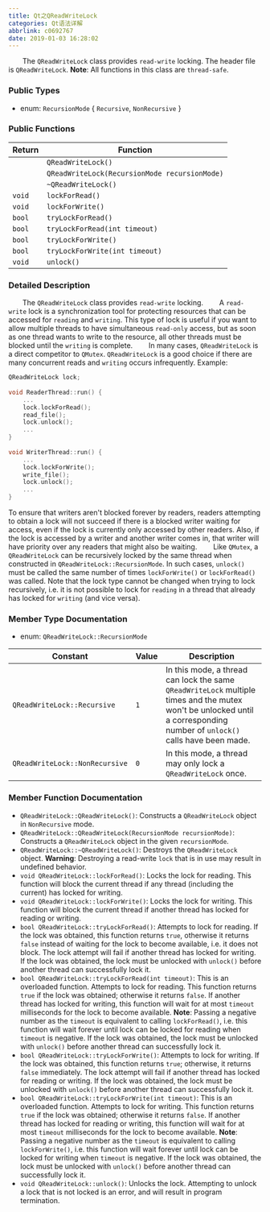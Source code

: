 ```yaml
---
title: Qt之QReadWriteLock
categories: Qt语法详解
abbrlink: c0692767
date: 2019-01-03 16:28:02
---
```

&emsp;&emsp;The `QReadWriteLock` class provides `read-write` locking. The header file is `QReadWriteLock`. **Note**: All functions in this class are `thread-safe`.<!--more-->

### Public Types

- enum: `RecursionMode` { `Recursive`, `NonRecursive` }

### Public Functions

Return | Function
-------|---------
       | `QReadWriteLock()`
       | `QReadWriteLock(RecursionMode recursionMode)`
       | `~QReadWriteLock()`
`void` | `lockForRead()`
`void` | `lockForWrite()`
`bool` | `tryLockForRead()`
`bool` | `tryLockForRead(int timeout)`
`bool` | `tryLockForWrite()`
`bool` | `tryLockForWrite(int timeout)`
`void` | `unlock()`

### Detailed Description

&emsp;&emsp;The `QReadWriteLock` class provides `read-write` locking.
&emsp;&emsp;A `read-write` lock is a synchronization tool for protecting resources that can be accessed for `reading` and `writing`. This type of lock is useful if you want to allow multiple threads to have simultaneous `read-only` access, but as soon as one thread wants to write to the resource, all other threads must be blocked until the `writing` is complete.
&emsp;&emsp;In many cases, `QReadWriteLock` is a direct competitor to `QMutex`. `QReadWriteLock` is a good choice if there are many concurrent reads and `writing` occurs infrequently. Example:

``` cpp
QReadWriteLock lock;
​
void ReaderThread::run() {
    ...
    lock.lockForRead();
    read_file();
    lock.unlock();
    ...
}
​
void WriterThread::run() {
    ...
    lock.lockForWrite();
    write_file();
    lock.unlock();
    ...
}
```

To ensure that writers aren't blocked forever by readers, readers attempting to obtain a lock will not succeed if there is a blocked writer waiting for access, even if the lock is currently only accessed by other readers. Also, if the lock is accessed by a writer and another writer comes in, that writer will have priority over any readers that might also be waiting.
&emsp;&emsp;Like `QMutex`, a `QReadWriteLock` can be recursively locked by the same thread when constructed in `QReadWriteLock::RecursionMode`. In such cases, `unlock()` must be called the same number of times `lockForWrite()` or `lockForRead()` was called. Note that the lock type cannot be changed when trying to lock recursively, i.e. it is not possible to lock for `reading` in a thread that already has locked for `writing` (and vice versa).

### Member Type Documentation

- enum: `QReadWriteLock::RecursionMode`

Constant                       | Value | Description
-------------------------------|-------|------------
`QReadWriteLock::Recursive`    | `1`   | In this mode, a thread can lock the same `QReadWriteLock` multiple times and the mutex won't be unlocked until a corresponding number of `unlock()` calls have been made.
`QReadWriteLock::NonRecursive` | `0`   | In this mode, a thread may only lock a `QReadWriteLock` once.

### Member Function Documentation

- `QReadWriteLock::QReadWriteLock()`: Constructs a `QReadWriteLock` object in `NonRecursive` mode.
- `QReadWriteLock::QReadWriteLock(RecursionMode recursionMode)`: Constructs a `QReadWriteLock` object in the given `recursionMode`.
- `QReadWriteLock::~QReadWriteLock()`: Destroys the `QReadWriteLock` object. **Warning**: Destroying a read-write `lock` that is in use may result in undefined behavior.
- `void QReadWriteLock::lockForRead()`: Locks the lock for reading. This function will block the current thread if any thread (including the current) has locked for writing.
- `void QReadWriteLock::lockForWrite()`: Locks the lock for writing. This function will block the current thread if another thread has locked for reading or writing.
- `bool QReadWriteLock::tryLockForRead()`: Attempts to lock for reading. If the lock was obtained, this function returns `true`, otherwise it returns `false` instead of waiting for the lock to become available, i.e. it does not block. The lock attempt will fail if another thread has locked for writing. If the lock was obtained, the lock must be unlocked with `unlock()` before another thread can successfully lock it.
- `bool QReadWriteLock::tryLockForRead(int timeout)`: This is an overloaded function. Attempts to lock for reading. This function returns `true` if the lock was obtained; otherwise it returns `false`. If another thread has locked for writing, this function will wait for at most `timeout` milliseconds for the lock to become available. **Note**: Passing a negative number as the `timeout` is equivalent to calling `lockForRead()`, i.e. this function will wait forever until lock can be locked for reading when `timeout` is negative. If the lock was obtained, the lock must be unlocked with `unlock()` before another thread can successfully lock it.
- `bool QReadWriteLock::tryLockForWrite()`: Attempts to lock for writing. If the lock was obtained, this function returns `true`; otherwise, it returns `false` immediately. The lock attempt will fail if another thread has locked for reading or writing. If the lock was obtained, the lock must be unlocked with `unlock()` before another thread can successfully lock it.
- `bool QReadWriteLock::tryLockForWrite(int timeout)`: This is an overloaded function. Attempts to lock for writing. This function returns `true` if the lock was obtained; otherwise it returns `false`. If another thread has locked for reading or writing, this function will wait for at most `timeout` milliseconds for the lock to become available. **Note**: Passing a negative number as the `timeout` is equivalent to calling `lockForWrite()`, i.e. this function will wait forever until lock can be locked for writing when `timeout` is negative. If the lock was obtained, the lock must be unlocked with `unlock()` before another thread can successfully lock it.
- `void QReadWriteLock::unlock()`: Unlocks the lock. Attempting to unlock a lock that is not locked is an error, and will result in program termination.